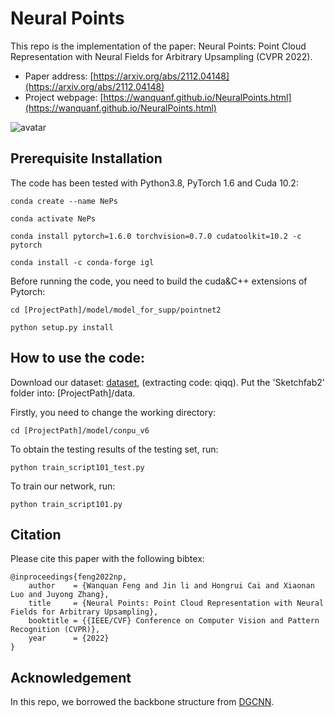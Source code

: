 # Neural Points
This repo is the implementation of the paper: Neural Points: Point Cloud Representation with Neural Fields for Arbitrary Upsampling (CVPR 2022).

- Paper address: [https://arxiv.org/abs/2112.04148](https://arxiv.org/abs/2112.04148)
- Project webpage: [https://wanquanf.github.io/NeuralPoints.html](https://wanquanf.github.io/NeuralPoints.html)


![avatar](./utils/Pipeline_v5.png)

## Prerequisite Installation
The code has been tested with Python3.8, PyTorch 1.6 and Cuda 10.2:

    conda create --name NePs
    
    conda activate NePs
    
    conda install pytorch=1.6.0 torchvision=0.7.0 cudatoolkit=10.2 -c pytorch
    
    conda install -c conda-forge igl
    
Before running the code, you need to build the cuda&C++ extensions of Pytorch:

    cd [ProjectPath]/model/model_for_supp/pointnet2
    
    python setup.py install

    
## How to use the code: 
Download our dataset: [dataset](https://pan.baidu.com/s/1BLFobnIkuLqrXsdAAVqA0g), (extracting code: qiqq). Put the 'Sketchfab2' folder into: [ProjectPath]/data.

Firstly, you need to change the working directory: 

    cd [ProjectPath]/model/conpu_v6

To obtain the testing results of the testing set, run:

    python train_script101_test.py

To train our network, run:

    python train_script101.py


## Citation
Please cite this paper with the following bibtex:

    @inproceedings{feng2022np,
        author    = {Wanquan Feng and Jin li and Hongrui Cai and Xiaonan Luo and Juyong Zhang},
        title     = {Neural Points: Point Cloud Representation with Neural Fields for Arbitrary Upsampling},
        booktitle = {{IEEE/CVF} Conference on Computer Vision and Pattern Recognition (CVPR)},
        year      = {2022}
    }


## Acknowledgement
In this repo, we borrowed the backbone structure from [DGCNN](https://github.com/WangYueFt/dgcnn).
